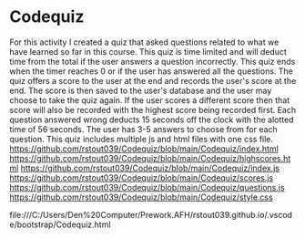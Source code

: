# Codequiz
For this activity I created a quiz that asked questions related to what we have learned so far in this course.
This quiz is time limited and will deduct time from the total if the user answers a question incorrectly.
This quiz ends when the timer reaches 0 or if the user has answered all the questions.
The quiz offers a score to the user at the end and records the user's score at the end.
The score is then saved to the user's database and the user may choose to take the quiz again.
If the user scores a different score then that score will also be recorded with the highest score being recorded first.
Each question answered wrong deducts 15 seconds off the clock with the alotted time of 56 seconds.
The user has 3-5 answers to choose from for each question.
This quiz includes multiple js and html files with one css file.
https://github.com/rstout039/Codequiz/blob/main/Codequiz/index.html
https://github.com/rstout039/Codequiz/blob/main/Codequiz/highscores.html
https://github.com/rstout039/Codequiz/blob/main/Codequiz/index.js
https://github.com/rstout039/Codequiz/blob/main/Codequiz/scores.js
https://github.com/rstout039/Codequiz/blob/main/Codequiz/questions.js
https://github.com/rstout039/Codequiz/blob/main/Codequiz/style.css     <br>

file:///C:/Users/Den%20Computer/Prework.AFH/rstout039.github.io/.vscode/bootstrap/Codequiz.html
